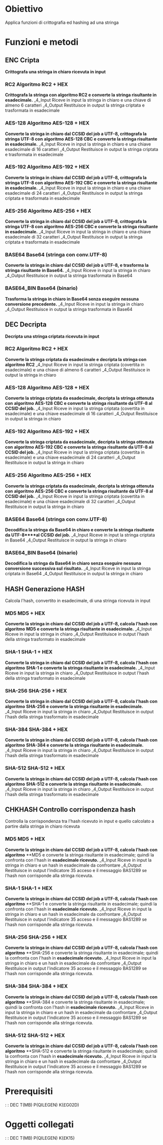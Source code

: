 # Obiettivo
Applica funzioni di crittografia ed hashing ad una stringa

# Funzioni e metodi
## ENC       Cripta
**Crittografa una stringa in chiaro ricevuta in input**
###  RC2          Algoritmo RC2 + HEX
**Crittografa la stringa con algoritmo RC2 e converte la stringa risultante in esadecimale.**
_4_Input
Riceve in input la stringa in chiaro e una chiave di almeno 6 caratteri
_4_Output
Restituisce in output la stringa criptata e trasformata in esadecimale
###  AES-128      Algoritmo AES-128 + HEX
**Converte la stringa in chiaro dal CCSID del job a UTF-8, crittografa la stringa UTF-8 con** **algoritmo AES-128 CBC e converte la stringa risultante in esadecimale.**
_4_Input
Riceve in input la stringa in chiaro e una chiave esadecimale di 16 caratteri
_4_Output
Restituisce in output la stringa criptata e trasformata in esadecimale
###  AES-192      Algoritmo AES-192 + HEX
**Converte la stringa in chiaro dal CCSID del job a UTF-8, crittografa la stringa UTF-8 con** **algoritmo AES-192 CBC e converte la stringa risultante in esadecimale.**
_4_Input
Riceve in input la stringa in chiaro e una chiave esadecimale di 24 caratteri
_4_Output
Restituisce in output la stringa criptata e trasformata in esadecimale
###  AES-256      Algoritmo AES-256 + HEX
**Converte la stringa in chiaro dal CCSID del job a UTF-8, crittografa la stringa UTF-8 con** **algoritmo AES-256 CBC e converte la stringa risultante in esadecimale.**
_4_Input
Riceve in input la stringa in chiaro e una chiave esadecimale di 32 caratteri
_4_Output
Restituisce in output la stringa criptata e trasformata in esadecimale
###  BASE64       Base64 (stringa con conv.UTF-8)
**Converte la stringa in chiaro dal CCSID del job a UTF-8, e trasforma la stringa risultante** **in Base64.**
_4_Input
Riceve in input la stringa in chiaro
_4_Output
Restituisce in output la stringa trasformata in Base64
###  BASE64_BIN   Base64 (binario)
**Trasforma la stringa in chiaro in Base64 senza eseguire nessuna conversione precedente.**
_4_Input
Riceve in input la stringa in chiaro
_4_Output
Restituisce in output la stringa trasformata in Base64

## DEC       Decripta
**Decripta una stringa criptata ricevuta in input**
###  RC2          Algoritmo RC2 + HEX
**Converte la stringa criptata da esadecimale e decripta la stringa con algoritmo RC2**
_4_Input
Riceve in input la stringa criptata (covertita in esadecimale) e una chiave di almeno 6 caratteri
_4_Output
Restituisce in output la stringa in chiaro
###  AES-128      Algoritmo AES-128 + HEX
**Converte la stringa criptata da esadecimale, decripta la stringa ottenuta con** **algoritmo AES-128 CBC e converte la stringa risultante da UTF-8 al CCSID del job.** _4_Input
Riceve in input la stringa criptata (covertita in esadecimale) e una chiave esadecimale di 16 caratteri
_4_Output
Restituisce in output la stringa in chiaro
###  AES-192      Algoritmo AES-192 + HEX
**Converte la stringa criptata da esadecimale, decripta la stringa ottenuta con** **algoritmo AES-192 CBC e converte la stringa risultante da UTF-8 al CCSID del job.** _4_Input
Riceve in input la stringa criptata (covertita in esadecimale) e una chiave esadecimale di 24 caratteri
_4_Output
Restituisce in output la stringa in chiaro
###  AES-256      Algoritmo AES-256 + HEX
**Converte la stringa criptata da esadecimale, decripta la stringa ottenuta con** **algoritmo AES-256 CBC e converte la stringa risultante da UTF-8 al CCSID del job.** _4_Input
Riceve in input la stringa criptata (covertita in esadecimale) e una chiave esadecimale di 32 caratteri
_4_Output
Restituisce in output la stringa in chiaro
###  BASE64       Base64 (stringa con conv.UTF-8)
**Decodifica la stringa da Base64 in chiaro e converte la stringa risultante da UTF-8****al CCSID del job.**
_4_Input
Riceve in input la stringa criptata in Base64
_4_Output
Restituisce in output la stringa in chiaro
###  BASE64_BIN   Base64 (binario)
**Decodifica la stringa da Base64 in chiaro senza eseguire nessuna conversione successiva sul** **risultato.**
_4_Input
Riceve in input la stringa criptata in Base64
_4_Output
Restituisce in output la stringa in chiaro

## HASH      Generazione HASH
Calcola l'hash, convertito in esadecimale, di una stringa ricevuta in input
###  MD5       MD5 + HEX
**Converte la stringa in chiaro dal CCSID del job a UTF-8, calcola l'hash con algoritmo** **MD5 e converte la stringa risultante in esadecimale.**
_4_Input
Riceve in input la stringa in chiaro
_4_Output
Restituisce in output l'hash della stringa trasformato in esadecimale
###  SHA-1     SHA-1 + HEX
**Converte la stringa in chiaro dal CCSID del job a UTF-8, calcola l'hash con algoritmo** **SHA-1 e converte la stringa risultante in esadecimale.**
_4_Input
Riceve in input la stringa in chiaro
_4_Output
Restituisce in output l'hash della stringa trasformato in esadecimale
###  SHA-256   SHA-256 + HEX
**Converte la stringa in chiaro dal CCSID del job a UTF-8, calcola l'hash con algoritmo** **SHA-256 e converte la stringa risultante in esadecimale.**
_4_Input
Riceve in input la stringa in chiaro
_4_Output
Restituisce in output l'hash della stringa trasformato in esadecimale
###  SHA-384   SHA-384 + HEX
**Converte la stringa in chiaro dal CCSID del job a UTF-8, calcola l'hash con algoritmo** **SHA-384 e converte la stringa risultante in esadecimale.**
_4_Input
Riceve in input la stringa in chiaro
_4_Output
Restituisce in output l'hash della stringa trasformato in esadecimale
###  SHA-512   SHA-512 + HEX
**Converte la stringa in chiaro dal CCSID del job a UTF-8, calcola l'hash con algoritmo** **SHA-512 e converte la stringa risultante in esadecimale.**
_4_Input
Riceve in input la stringa in chiaro
_4_Output
Restituisce in output l'hash della stringa trasformato in esadecimale

## CHKHASH   Controllo corrispondenza hash
Controlla la corrispondenza tra l'hash ricevuto in input e quello calcolato a partire dalla stringa in chiaro ricevuta
###  MD5       MD5 + HEX
**Converte la stringa in chiaro dal CCSID del job a UTF-8, calcola l'hash con algoritmo** **MD5 e converte la stringa risultante in esadecimale; quindi la confronta con l'hash in **esadecimale ricevuto.**
_4_Input
Riceve in input la stringa in chiaro e un hash in esadecimale da confrontare
_4_Output
Restituisce in output l'indicatore 35 acceso e il messaggio BAS1289 se l'hash non corrisponde alla stringa ricevuta.
###  SHA-1     SHA-1 + HEX
**Converte la stringa in chiaro dal CCSID del job a UTF-8, calcola l'hash con algoritmo** **SHA-1 e converte la stringa risultante in esadecimale; quindi la confronta con l'hash in **esadecimale ricevuto.**
_4_Input
Riceve in input la stringa in chiaro e un hash in esadecimale da confrontare
_4_Output
Restituisce in output l'indicatore 35 acceso e il messaggio BAS1289 se l'hash non corrisponde alla stringa ricevuta.
###  SHA-256   SHA-256 + HEX
**Converte la stringa in chiaro dal CCSID del job a UTF-8, calcola l'hash con algoritmo** **SHA-256 e converte la stringa risultante in esadecimale; quindi la confronta con l'hash in **esadecimale ricevuto.**
_4_Input
Riceve in input la stringa in chiaro e un hash in esadecimale da confrontare
_4_Output
Restituisce in output l'indicatore 35 acceso e il messaggio BAS1289 se l'hash non corrisponde alla stringa ricevuta.
###  SHA-384   SHA-384 + HEX
**Converte la stringa in chiaro dal CCSID del job a UTF-8, calcola l'hash con algoritmo** **SHA-384 e converte la stringa risultante in esadecimale; quindi la confronta con l'hash in **esadecimale ricevuto.**
_4_Input
Riceve in input la stringa in chiaro e un hash in esadecimale da confrontare
_4_Output
Restituisce in output l'indicatore 35 acceso e il messaggio BAS1289 se l'hash non corrisponde alla stringa ricevuta.
###  SHA-512   SHA-512 + HEX
**Converte la stringa in chiaro dal CCSID del job a UTF-8, calcola l'hash con algoritmo** **SHA-512 e converte la stringa risultante in esadecimale; quindi la confronta con l'hash in **esadecimale ricevuto.**
_4_Input
Riceve in input la stringa in chiaro e un hash in esadecimale da confrontare
_4_Output
Restituisce in output l'indicatore 35 acceso e il messaggio BAS1289 se l'hash non corrisponde alla stringa ricevuta.

# Prerequisiti
 :  : DEC T(MB) P(QILEGEN) K(£G02D)

# Oggetti collegati
 :  : DEC T(MB) P(QILEGEN) K(£K15)

